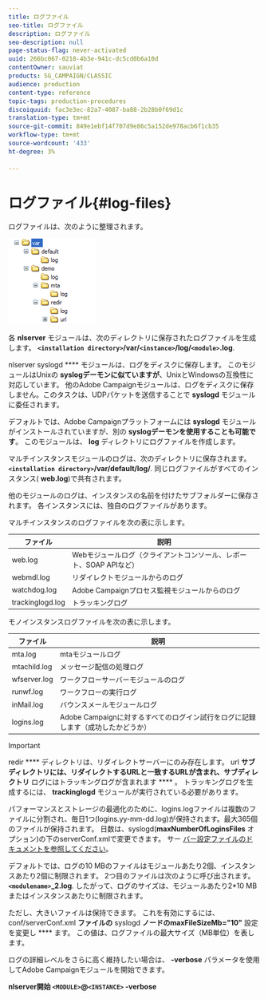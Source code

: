 ```yaml
---
title: ログファイル
seo-title: ログファイル
description: ログファイル
seo-description: null
page-status-flag: never-activated
uuid: 266bc067-0218-4b3e-941c-dc5cd0b6a10d
contentOwner: sauviat
products: SG_CAMPAIGN/CLASSIC
audience: production
content-type: reference
topic-tags: production-procedures
discoiquuid: fac3e3ec-82a7-4087-ba88-2b28b0f69d1c
translation-type: tm+mt
source-git-commit: 849e1ebf14f707d9e86c5a152de978acb6f1cb35
workflow-type: tm+mt
source-wordcount: '433'
ht-degree: 3%

---
```



# ログファイル{#log-files}

ログファイルは、次のように整理されます。

![](assets/d_ncs_directory.png)

各 **nlserver** モジュールは、次のディレクトリに保存されたログファイルを生成します。 **`<installation directory>`/var/`<instance>`/log/`<module>`.log**.

nlserver syslogd **** モジュールは、ログをディスクに保存します。 このモジュールはUnixの **syslogデーモンに似ていますが**、UnixとWindowsの互換性に対応しています。 他のAdobe Campaignモジュールは、ログをディスクに保存しません。このタスクは、UDPパケットを送信することで **syslogd** モジュールに委任されます。

デフォルトでは、Adobe Campaignプラットフォームには **syslogd** モジュールがインストールされていますが、別の **syslogデーモンを使用することも可能です**。 このモジュールは、 **log** ディレクトリにログファイルを作成します。

マルチインスタンスモジュールのログは、次のディレクトリに保存されます。 **`<installation directory>`/var/default/log/**. 同じログファイルがすべてのインスタンス( **web.log**)で共有されます。

他のモジュールのログは、インスタンスの名前を付けたサブフォルダーに保存されます。 各インスタンスには、独自のログファイルがあります。

マルチインスタンスのログファイルを次の表に示します。

| ファイル | 説明 |
|---|---|
| web.log | Webモジュールログ（クライアントコンソール、レポート、SOAP APIなど） |
| webmdl.log | リダイレクトモジュールからのログ |
| watchdog.log | Adobe Campaignプロセス監視モジュールからのログ |
| trackinglogd.log | トラッキングログ |

モノインスタンスログファイルを次の表に示します。

| ファイル | 説明 |
|---|---|
| mta.log | mtaモジュールログ |
| mtachild.log | メッセージ配信の処理ログ |
| wfserver.log | ワークフローサーバーモジュールのログ |
| runwf.log | ワークフローの実行ログ |
| inMail.log | バウンスメールモジュールログ |
| logins.log | Adobe Campaignに対するすべてのログイン試行をログに記録します（成功したかどうか） |

>[!IMPORTANT]
>
>redir **** ディレクトリは、リダイレクトサーバーにのみ存在します。 url **サブディレクトリには、リダイレクトするURLと一致するURLが含まれ、サブディレクトリ** ログにはトラッキングログが含まれます **** 。 トラッキングログを生成するには、 **trackinglogd** モジュールが実行されている必要があります。

パフォーマンスとストレージの最適化のために、logins.logファイルは複数のファイルに分割され、毎日1つ(logins.yy-mm-dd.log)が保持されます。最大365個のファイルが保持されます。 日数は、syslogd(**maxNumberOfLoginsFiles** オプション)の下のserverConf.xmlで変更できます。 サー [バー設定ファイルのドキュメントを参照してください](../../installation/using/the-server-configuration-file.md#syslogd)。

デフォルトでは、ログの10 MBのファイルはモジュールあたり2個、インスタンスあたり2個に制限されます。 2つ目のファイルは次のように呼び出されます。 **`<modulename>`_2.log**. したがって、ログのサイズは、モジュールあたり2*10 MBまたはインスタンスあたりに制限されます。

ただし、大きいファイルは保持できます。 これを有効にするには、conf/serverConf.xml **ファイルの** syslogd **ノードのmaxFileSizeMb=&quot;10&quot;** 設定を変更し **** ます。 この値は、ログファイルの最大サイズ（MB単位）を表します。

ログの詳細レベルをさらに高く維持したい場合は、 **-verbose** パラメータを使用してAdobe Campaignモジュールを開始できます。

**nlserver開始 `<MODULE>`@`<INSTANCE>` -verbose**
